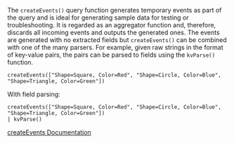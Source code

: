 The `createEvents()` query function generates temporary events as part of the query and is ideal for generating sample data for testing or troubleshooting. It is regarded as an aggregator function and, therefore, discards all incoming events and outputs the generated ones. The events are generated with no extracted fields but `createEvents()` can be combined with one of the many parsers. For example, given raw strings in the format of key-value pairs, the pairs can be parsed to fields using the `kvParse()` function.

```
createEvents(["Shape=Square, Color=Red", "Shape=Circle, Color=Blue", "Shape=Triangle, Color=Green"])
```

With field parsing:

```
createEvents(["Shape=Square, Color=Red", "Shape=Circle, Color=Blue", "Shape=Triangle, Color=Green"])
| kvParse()
```

[createEvents Documentation](https://library.humio.com/data-analysis/functions-createevents.html)
